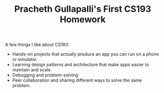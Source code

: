 <!doctype html>
<html lang="en">
<body>
  <header>
    <h1>Pracheth Gullapalli's First CS193 Homework</h1>
  </header>

  <main>
    <p>A few things I like about CS193:</p>
    <ul>
      <li>Hands-on projects that actually produce an app you can run on a phone or simulator.</li>
      <li>Learning design patterns and architecture that make apps easier to maintain and scale.</li>
      <li>Debugging and problem-solving</li>
      <li>Peer collaboration and sharing different ways to solve the same problem.</li>
    </ul>

  </main>
</body>
</html>
